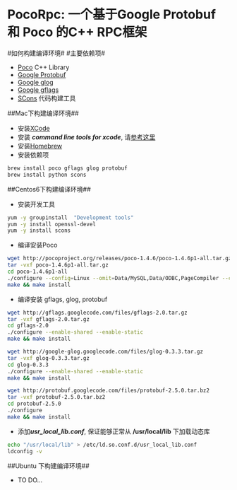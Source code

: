 PocoRpc: 一个基于Google Protobuf 和 Poco 的C++ RPC框架
============

#如何构建编译环境#
#主要依赖项#
* [Poco](http://pocoproject.org/index.html) C++ Library
* [Google Protobuf](https://code.google.com/p/protobuf/)
* [Google glog](https://code.google.com/p/google-glog/)
* [Google gflags](https://code.google.com/p/gflags/?redir=1)
* [SCons](http://www.scons.org/) 代码构建工具

##Mac下构建编译环境##
* 安装[XCode](https://itunes.apple.com/us/app/xcode/id497799835)
* 安装 **_command line tools for xcode_**, 请[参考这里](http://lunae.cc/setup-command-line-tools-for-xcode)
* 安装[Homebrew](http://brew.sh/) 
* 安装依赖项 

```bash
brew install poco gflags glog protobuf
brew install python scons  
```

##Centos6下构建编译环境##
* 安装开发工具

```bash
yum -y groupinstall  "Development tools"
yum -y install openssl-devel
yum -y install scons
``` 

* 编译安装Poco

```bash
wget http://pocoproject.org/releases/poco-1.4.6/poco-1.4.6p1-all.tar.gz 
tar -vxf poco-1.4.6p1-all.tar.gz
cd poco-1.4.6p1-all
./configure --config=Linux --omit=Data/MySQL,Data/ODBC,PageCompiler --cflags=-fPIC --no-samples --no-tests --static --shared
make && make install
```

* 编译安装 gflags, glog, protobuf

```bash
wget http://gflags.googlecode.com/files/gflags-2.0.tar.gz
tar -vxf gflags-2.0.tar.gz
cd gflags-2.0
./configure --enable-shared --enable-static
make && make install
```

```bash
wget http://google-glog.googlecode.com/files/glog-0.3.3.tar.gz
tar -vxf glog-0.3.3.tar.gz
cd glog-0.3.3
./configure --enable-shared --enable-static
make && make install
```

```bash
wget http://protobuf.googlecode.com/files/protobuf-2.5.0.tar.bz2
tar -vxf protobuf-2.5.0.tar.bz2
cd protobuf-2.5.0
./configure
make && make install
```

* 添加***usr_local_lib.conf***, 保证能够正常从 **/usr/local/lib** 下加载动态库

```bash
echo "/usr/local/lib" > /etc/ld.so.conf.d/usr_local_lib.conf
ldconfig -v
```

##Ubuntu 下构建编译环境##
* TO DO...